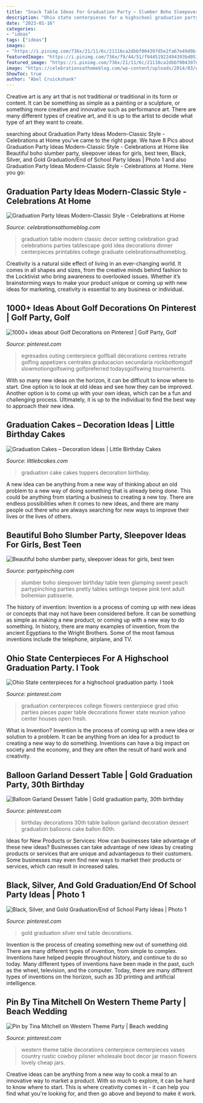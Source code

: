 ```yaml
---
title: "Snack Table Ideas For Graduation Party ~ Slumber Boho Sleepover Birthday Table Teen Glamping Sweet Peach Partypinching Parties Pretty Tables Settings Teepee Pink Tent Adult Bohemian Patisserie"
description: "Ohio state centerpieces for a highschool graduation party. i took"
date: "2023-01-16"
categories:
- "ideas"
tags: ["ideas"]
images:
- "https://i.pinimg.com/736x/21/11/6c/21116ca2dbbf004397d5e2fa67e49d9b--western-decorations-western-theme.jpg"
featuredImage: "https://i.pinimg.com/736x/f9/44/51/f94451922494393bd05109e70797d19b.jpg"
featured_image: "https://i.pinimg.com/736x/21/11/6c/21116ca2dbbf004397d5e2fa67e49d9b--western-decorations-western-theme.jpg"
image: "https://celebrationsathomeblog.com/wp-content/uploads/2014/03/graduation-party-tablescape.jpg"
ShowToc: true
author: "Abel Cruickshank"
---
```



Creative art is any art that is not traditional or traditional in its form or content. It can be something as simple as a painting or a sculpture, or something more creative and innovative such as performance art. There are many different types of creative art, and it is up to the artist to decide what type of art they want to create.

	

		
searching about Graduation Party Ideas Modern-Classic Style - Celebrations at Home you've came to the right page. We have 8 Pics about Graduation Party Ideas Modern-Classic Style - Celebrations at Home like Beautiful boho slumber party, sleepover ideas for girls, best teen, Black, Silver, and Gold Graduation/End of School Party Ideas | Photo 1 and also Graduation Party Ideas Modern-Classic Style - Celebrations at Home. Here you go:
		
    
## Graduation Party Ideas Modern-Classic Style - Celebrations At Home

<img loading=lazy src="https://celebrationsathomeblog.com/wp-content/uploads/2014/03/graduation-party-tablescape.jpg" onerror="this.onerror=null;this.src='https://tse4.mm.bing.net/th?id=OIP.HjmufOgKCtRI--T0omSMgwHaKc&amp;pid=15.1';" alt="Graduation Party Ideas Modern-Classic Style - Celebrations at Home">

_Source: celebrationsathomeblog.com_

>graduation table modern classic decor setting celebration grad celebrations parties tablescape gold idea decorations dinner centerpieces printables college graduate celebrationsathomeblog. 

	

Creativity is a natural side effect of living in an ever-changing world. It comes in all shapes and sizes, from the creative minds behind fashion to the Locktivist who bring awareness to overlooked issues. Whether it’s brainstorming ways to make your product unique or coming up with new ideas for marketing, creativity is essential to any business or individual.

    
## 1000+ Ideas About Golf Decorations On Pinterest | Golf Party, Golf

<img loading=lazy src="https://i.pinimg.com/736x/65/29/05/65290542ac39120baf47ef23f7cf08ac--sports-centerpieces-golf-decorations.jpg" onerror="this.onerror=null;this.src='https://tse3.mm.bing.net/th?id=OIP.ESabBlYUz9djq2j1FuY4HAHaJ4&amp;pid=15.1';" alt="1000+ ideas about Golf Decorations on Pinterest | Golf Party, Golf">

_Source: pinterest.com_

>egresados outing centerpiece golfball décorations centres retraite golfing appetizers centrales graducacion secundaria rockbottomgolf slowmotiongolfswing golfpreferred todaysgolfswing tournaments. 

	

With so many new ideas on the horizon, it can be difficult to know where to start. One option is to look at old ideas and see how they can be improved. Another option is to come up with your own ideas, which can be a fun and challenging process. Ultimately, it is up to the individual to find the best way to approach their new idea.

    
## Graduation Cakes – Decoration Ideas | Little Birthday Cakes

<img loading=lazy src="http://www.littlebcakes.com/wp-content/uploads/2013/08/Graduation-Cake-Toppers.jpg" onerror="this.onerror=null;this.src='https://tse4.mm.bing.net/th?id=OIP.GEvL3MfpjukUEMgKXFfw4gHaJ4&amp;pid=15.1';" alt="Graduation Cakes – Decoration Ideas | Little Birthday Cakes">

_Source: littlebcakes.com_

>graduation cake cakes toppers decoration birthday. 

	

A new idea can be anything from a new way of thinking about an old problem to a new way of doing something that is already being done. This could be anything from starting a business to creating a new toy. There are endless possibilities when it comes to new ideas, and there are many people out there who are always searching for new ways to improve their lives or the lives of others.

    
## Beautiful Boho Slumber Party, Sleepover Ideas For Girls, Best Teen

<img loading=lazy src="https://partypinching.com/wp-content/uploads/2018/06/zf_IW3AJ6MTUgh_NQvAQwaUbk.jpg" onerror="this.onerror=null;this.src='https://tse1.mm.bing.net/th?id=OIP.oIIJ3pzd62LE3g2VcsrdcQHaLG&amp;pid=15.1';" alt="Beautiful boho slumber party, sleepover ideas for girls, best teen">

_Source: partypinching.com_

>slumber boho sleepover birthday table teen glamping sweet peach partypinching parties pretty tables settings teepee pink tent adult bohemian patisserie. 

	

The history of invention:
Invention is a process of coming up with new ideas or concepts that may not have been considered before. It can be something as simple as making a new product, or coming up with a new way to do something. In history, there are many examples of invention, from the ancient Egyptians to the Wright Brothers. Some of the most famous inventions include the telephone, airplane, and TV.

    
## Ohio State Centerpieces For A Highschool Graduation Party. I Took

<img loading=lazy src="https://i.pinimg.com/736x/ca/b0/ce/cab0cea2bcbc8e38ca77ec973087a76b--school-centerpieces-college-graduation-table-centerpieces.jpg" onerror="this.onerror=null;this.src='https://tse3.mm.bing.net/th?id=OIP.mm22xdV1l9kLfWoYCaxPnwHaJ3&amp;pid=15.1';" alt="Ohio State centerpieces for a highschool graduation party. I took">

_Source: pinterest.com_

>graduation centerpieces college flowers centerpiece grad ohio parties pieces paper table decorations flower state reunion yahoo center houses open fresh. 

	

What is Invention?
Invention is the process of coming up with a new idea or solution to a problem. It can be anything from an idea for a product to creating a new way to do something. Inventions can have a big impact on society and the economy, and they are often the result of hard work and creativity.

    
## Balloon Garland Dessert Table | Gold Graduation Party, 30th Birthday

<img loading=lazy src="https://i.pinimg.com/736x/f9/44/51/f94451922494393bd05109e70797d19b.jpg" onerror="this.onerror=null;this.src='https://tse4.mm.bing.net/th?id=OIP.gcxc12V1IH5Ogud6Mu9FuQHaJ3&amp;pid=15.1';" alt="Balloon Garland Dessert Table | Gold graduation party, 30th birthday">

_Source: pinterest.com_

>birthday decorations 30th table balloon garland decoration dessert graduation balloons cake ballon 60th. 

	

Ideas for New Products or Services: How can businesses take advantage of these new ideas?
Businesses can take advantage of new ideas by creating products or services that are unique and advantageous to their customers. Some businesses may even find new ways to market their products or services, which can result in increased sales.

    
## Black, Silver, And Gold Graduation/End Of School Party Ideas | Photo 1

<img loading=lazy src="https://i.pinimg.com/736x/e1/25/19/e125190a458dd4439908760498b278f2.jpg" onerror="this.onerror=null;this.src='https://tse4.mm.bing.net/th?id=OIP.9VW8eQ2tSjQAHSdo9n2Q_QHaJ4&amp;pid=15.1';" alt="Black, Silver, and Gold Graduation/End of School Party Ideas | Photo 1">

_Source: pinterest.com_

>gold graduation silver end table decorations. 

	

Invention is the process of creating something new out of something old. There are many different types of invention, from simple to complex. Inventions have helped people throughout history, and continue to do so today. Many different types of inventions have been made in the past, such as the wheel, television, and the computer. Today, there are many different types of inventions on the horizon, such as 3D printing and artificial intelligence.

    
## Pin By Tina Mitchell On Western Theme Party | Beach Wedding

<img loading=lazy src="https://i.pinimg.com/736x/21/11/6c/21116ca2dbbf004397d5e2fa67e49d9b--western-decorations-western-theme.jpg" onerror="this.onerror=null;this.src='https://tse2.mm.bing.net/th?id=OIP.A4Kj1OysFro3VqIOUKy0mQHaLH&amp;pid=15.1';" alt="Pin by Tina Mitchell on Western Theme Party | Beach wedding">

_Source: pinterest.com_

>western theme table decorations centerpiece centerpieces vases country rustic cowboy pilsner wholesale boot decor jar mason flowers lovely cheap jars. 

	

Creative ideas can be anything from a new way to cook a meal to an innovative way to market a product. With so much to explore, it can be hard to know where to start. This is where creativity comes in - it can help you find what you're looking for, and then go above and beyond to make it work.


